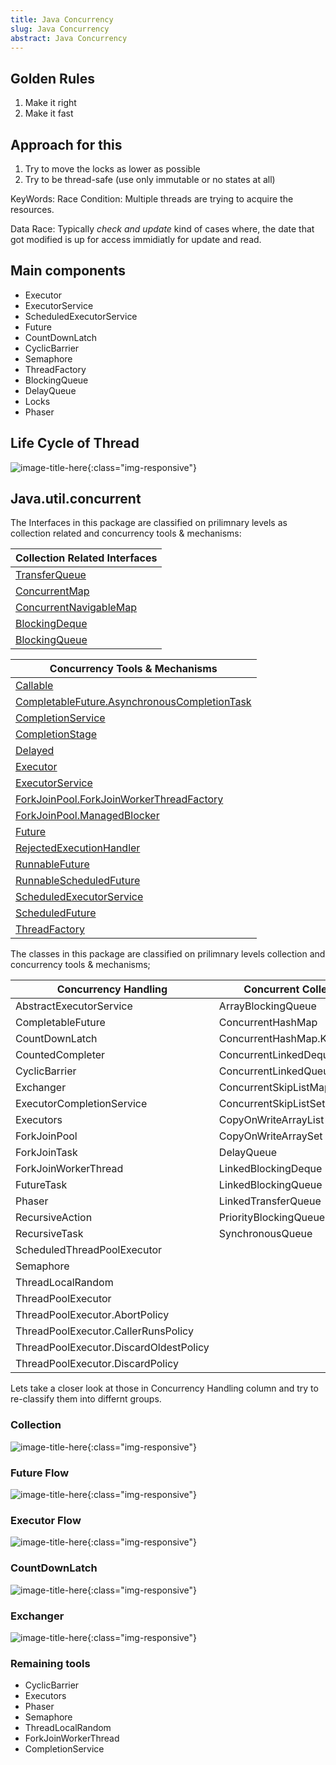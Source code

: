 ```yaml
---
title: Java Concurrency
slug: Java Concurrency
abstract: Java Concurrency
---
```


## Golden Rules

1. Make it right
2. Make it fast

## Approach for this

1. Try to move the locks as lower as possible
2. Try to be thread-safe (use only immutable or no states at all)

KeyWords:
Race Condition: Multiple threads are trying to acquire the resources.

Data Race: Typically *check and update* kind of cases where, the date that got modified is up for access immidiatly for update and read.


## Main components

- Executor
- ExecutorService
- ScheduledExecutorService
- Future
- CountDownLatch
- CyclicBarrier
- Semaphore
- ThreadFactory
- BlockingQueue
- DelayQueue
- Locks
- Phaser

## Life Cycle of Thread

![image-title-here](assets/gitbook/images/thread.webp){:class="img-responsive"}





## Java.util.concurrent

The Interfaces in this package are classified on prilimnary levels as collection related and concurrency tools & mechanisms:

| Collection Related Interfaces |
| ------------------------------------------------------- |
| [TransferQueue](https://docs.oracle.com/javase/8/docs/api/java/util/concurrent/TransferQueue.html "interface in java.util.concurrent")                   |
| [ConcurrentMap](https://docs.oracle.com/javase/8/docs/api/java/util/concurrent/ConcurrentMap.html "interface in java.util.concurrent")                   |
| [ConcurrentNavigableMap](https://docs.oracle.com/javase/8/docs/api/java/util/concurrent/ConcurrentNavigableMap.html "interface in java.util.concurrent") |
| [BlockingDeque](https://docs.oracle.com/javase/8/docs/api/java/util/concurrent/BlockingDeque.html "interface in java.util.concurrent")                   |
| [BlockingQueue](https://docs.oracle.com/javase/8/docs/api/java/util/concurrent/BlockingQueue.html "interface in java.util.concurrent")                   |

| Concurrency Tools & Mechanisms                                                                                                                                                                       |
| ---------------------------------------------------------------------------------------------------------------------------------------------------------------------------------------------------- |
| [Callable](https://docs.oracle.com/javase/8/docs/api/java/util/concurrent/Callable.html "interface in java.util.concurrent")                                                                         |
| [CompletableFuture.AsynchronousCompletionTask](https://docs.oracle.com/javase/8/docs/api/java/util/concurrent/CompletableFuture.AsynchronousCompletionTask.html "interface in java.util.concurrent") |
| [CompletionService](https://docs.oracle.com/javase/8/docs/api/java/util/concurrent/CompletionService.html "interface in java.util.concurrent")                                                       |
| [CompletionStage](https://docs.oracle.com/javase/8/docs/api/java/util/concurrent/CompletionStage.html "interface in java.util.concurrent")                                                           |
| [Delayed](https://docs.oracle.com/javase/8/docs/api/java/util/concurrent/Delayed.html "interface in java.util.concurrent")                                                                           |
| [Executor](https://docs.oracle.com/javase/8/docs/api/java/util/concurrent/Executor.html "interface in java.util.concurrent")                                                                         |
| [ExecutorService](https://docs.oracle.com/javase/8/docs/api/java/util/concurrent/ExecutorService.html "interface in java.util.concurrent")                                                           |
| [ForkJoinPool.ForkJoinWorkerThreadFactory](https://docs.oracle.com/javase/8/docs/api/java/util/concurrent/ForkJoinPool.ForkJoinWorkerThreadFactory.html "interface in java.util.concurrent")         |
| [ForkJoinPool.ManagedBlocker](https://docs.oracle.com/javase/8/docs/api/java/util/concurrent/ForkJoinPool.ManagedBlocker.html "interface in java.util.concurrent")                                   |
| [Future](https://docs.oracle.com/javase/8/docs/api/java/util/concurrent/Future.html "interface in java.util.concurrent")                                                                             |
| [RejectedExecutionHandler](https://docs.oracle.com/javase/8/docs/api/java/util/concurrent/RejectedExecutionHandler.html "interface in java.util.concurrent")                                         |
| [RunnableFuture](https://docs.oracle.com/javase/8/docs/api/java/util/concurrent/RunnableFuture.html "interface in java.util.concurrent")                                                             |
| [RunnableScheduledFuture](https://docs.oracle.com/javase/8/docs/api/java/util/concurrent/RunnableScheduledFuture.html "interface in java.util.concurrent")                                           |
| [ScheduledExecutorService](https://docs.oracle.com/javase/8/docs/api/java/util/concurrent/ScheduledExecutorService.html "interface in java.util.concurrent")                                         |
| [ScheduledFuture](https://docs.oracle.com/javase/8/docs/api/java/util/concurrent/ScheduledFuture.html "interface in java.util.concurrent")                                                           |
| [ThreadFactory](https://docs.oracle.com/javase/8/docs/api/java/util/concurrent/ThreadFactory.html "interface in java.util.concurrent")                                                               |

The classes in this package are classified on prilimnary levels collection and concurrency tools & mechanisms;

| Concurrency Handling                   | Concurrent Collection        |
| -------------------------------------- | ---------------------------- |
| AbstractExecutorService                | ArrayBlockingQueue           |
| CompletableFuture                      | ConcurrentHashMap            |
| CountDownLatch                         | ConcurrentHashMap.KeySetView |
| CountedCompleter                       | ConcurrentLinkedDeque        |
| CyclicBarrier                          | ConcurrentLinkedQueue        |
| Exchanger                              | ConcurrentSkipListMap        |
| ExecutorCompletionService              | ConcurrentSkipListSet        |
| Executors                              | CopyOnWriteArrayList         |
| ForkJoinPool                           | CopyOnWriteArraySet          |
| ForkJoinTask                           | DelayQueue                   |
| ForkJoinWorkerThread                   | LinkedBlockingDeque          |
| FutureTask                             | LinkedBlockingQueue          |
| Phaser                                 | LinkedTransferQueue          |
| RecursiveAction                        | PriorityBlockingQueue        |
| RecursiveTask                          | SynchronousQueue             |
| ScheduledThreadPoolExecutor            |                              |
| Semaphore                              |                              |
| ThreadLocalRandom                      |                              |
| ThreadPoolExecutor                     |                              |
| ThreadPoolExecutor.AbortPolicy         |                              |
| ThreadPoolExecutor.CallerRunsPolicy    |                              |
| ThreadPoolExecutor.DiscardOldestPolicy |                              |
| ThreadPoolExecutor.DiscardPolicy       |                              |

Lets take a closer look at those in Concurrency Handling column and try to re-classify them into differnt groups.

### Collection 

![image-title-here](assets/gitbook/images/pngegg.png){:class="img-responsive"}

### Future Flow

![image-title-here](assets/gitbook/images/future_interface.webp){:class="img-responsive"}

### Executor Flow

![image-title-here](assets/gitbook/images/executor.webp){:class="img-responsive"}

### CountDownLatch

![image-title-here](assets/gitbook/images/java-concurrency/countdownlatch.svg){:class="img-responsive"}

### Exchanger

![image-title-here](assets/gitbook/images/java-concurrency/exchanger.svg){:class="img-responsive"}


### Remaining tools


- CyclicBarrier
- Executors
- Phaser
- Semaphore
- ThreadLocalRandom
- ForkJoinWorkerThread
- CompletionService
